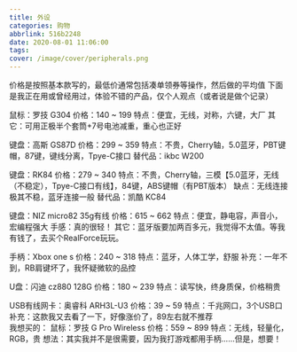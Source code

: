 ```yaml
---
title: 外设
categories: 购物
abbrlink: 516b2248
date: 2020-08-01 11:06:00
tags:
cover: /image/cover/peripherals.png
---
```

价格是按照基本款写的，最低价通常包括凑单领券等操作，然后做的平均值
下面是我正在用或曾经用过，体验不错的产品，仅个人观点（或者说是做个记录）

鼠标：罗技 G304 
价格：140 ~ 199
特点：便宜，无线，对称，六键，大厂
其它：可用正极半个套筒+7号电池减重，重心也正好

键盘：高斯 GS87D
价格：299 ~ 359
特点：不贵，Cherry轴，5.0蓝牙，PBT键帽，87键，键线分离，Tpye-C接口
替代品：ikbc W200

键盘：RK84
价格：279 ~ 340
特点：不贵，Cherry轴，三模【5.0蓝牙，无线（不稳定），Tpye-C接口有线】，84键，ABS键帽（有PBT版本）
缺点：无线连接极其不稳，蓝牙连接一般
替代品：凯酷 KC84

键盘：NIZ micro82 35g有线
价格：615 ~ 662
特点：便宜，静电容，声音小，宏编程强大
手感：真的很轻！
其它：蓝牙版要加两百多元，我觉得不太值。等我有钱了，去买个RealForce玩玩。

手柄：Xbox one s
价格：240 ~ 318
特点：蓝牙，人体工学，舒服
补充：一年不到，RB肩键坏了，我怀疑微软的品控

U盘：闪迪 cz880 128G
价格：180 ~ 239
特点：读写快，终身质保，价格稍贵

USB有线网卡：奥睿科 ARH3L-U3
价格：39 ~ 59
特点：千兆网口，3个USB口
补充：这款我又去看了一下，好像涨价了，89左右就不推荐
<br>
我想买的：
鼠标：罗技 G Pro Wireless
价格：559 ~ 899
特点：无线，轻量化，RGB，贵
想法：其实我并不是很需要，因为我打游戏都用手柄......但是，想要！
